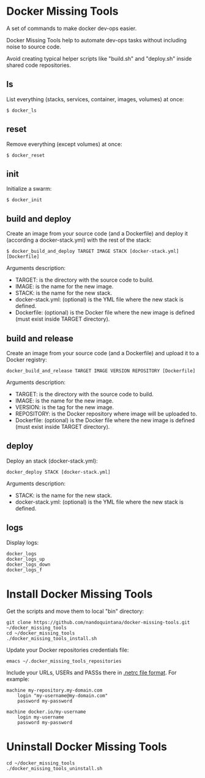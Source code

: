 # Docker Missing Tools

A set of commands to make docker dev-ops easier.

Docker Missing Tools help to automate dev-ops tasks without including noise to source code.

Avoid creating typical helper scripts like "build.sh" and "deploy.sh" inside shared code repositories.


## ls

List everything (stacks, services, container, images, volumes) at once:
```
$ docker_ls
```

## reset

Remove everything (except volumes) at once:
```
$ docker_reset
```

## init

Initialize a swarm:
```
$ docker_init
```

## build and deploy

Create an image from your source code (and a Dockerfile) and deploy it (according a docker-stack.yml) with the rest of the stack:
```
$ docker_build_and_deploy TARGET IMAGE STACK [docker-stack.yml] [Dockerfile]
```
Arguments description:
- TARGET: is the directory with the source code to build.
- IMAGE: is the name for the new image.
- STACK: is the name for the new stack.
- docker-stack.yml: (optional) is the YML file where the new stack is defined.
- Dockerfile: (optional) is the Docker file where the new image is defined (must exist inside TARGET directory).


## build and release

Create an image from your source code (and a Dockerfile) and upload it to a Docker registry:
```
docker_build_and_release TARGET IMAGE VERSION REPOSITORY [Dockerfile]
```
Arguments description:
- TARGET: is the directory with the source code to build.
- IMAGE: is the name for the new image.
- VERSION: is the tag for the new image.
- REPOSITORY: is the Docker repository where image will be uploaded to.
- Dockerfile: (optional) is the Docker file where the new image is defined (must exist inside TARGET directory).

## deploy

Deploy an stack (docker-stack.yml):
```
docker_deploy STACK [docker-stack.yml]
```
Arguments description:
- STACK: is the name for the new stack.
- docker-stack.yml: (optional) is the YML file where the new stack is defined.


## logs

Display logs:
```
docker_logs
docker_logs_up
docker_logs_down
docker_logs_f
```

# Install Docker Missing Tools

Get the scripts and move them to local "bin" directory:
```
git clone https://github.com/nandoquintana/docker-missing-tools.git ~/docker_missing_tools
cd ~/docker_missing_tools
./docker_missing_tools_install.sh
```
Update your Docker repositories credentials file:
```
emacs ~/.docker_missing_tools_repositories
```

Include your URLs, USERs and PASSs there in [.netrc file format](https://www.gnu.org/software/inetutils/manual/html_node/The-_002enetrc-file.html). For example:
```
machine my-repository.my-domain.com
    login "my-username@my-domain.com"
    password my-password

machine docker.io/my-username
    login my-username
    password my-password
```


# Uninstall Docker Missing Tools

```
cd ~/docker_missing_tools
./docker_missing_tools_uninstall.sh
```

